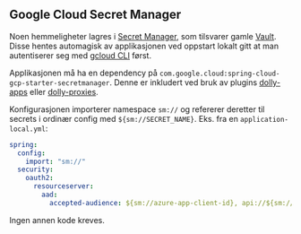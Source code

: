 ## Google Cloud Secret Manager

Noen hemmeligheter lagres i [Secret Manager](https://console.cloud.google.com/security/secret-manager?project=dolly-dev-ff83), som tilsvarer gamle [Vault](https://vault.adeo.no/). Disse hentes automagisk av applikasjonen ved oppstart lokalt gitt at man autentiserer seg med [gcloud CLI](https://cloud.google.com/cli?hl=en) først.

Applikasjonen må ha en dependency på `com.google.cloud:spring-cloud-gcp-starter-secretmanager`. Denne er inkludert ved bruk av plugins [dolly-apps](../plugins/java/src/main/groovy/dolly-apps.gradle) eller [dolly-proxies](../plugins/java/src/main/groovy/dolly-proxies.gradle).

Konfigurasjonen importerer namespace `sm://` og refererer deretter til secrets i ordinær config med `${sm://SECRET_NAME}`. Eks. fra en `application-local.yml`:
```yaml
spring:
  config:
    import: "sm://"
  security:
    oauth2:
      resourceserver:
        aad:
          accepted-audience: ${sm://azure-app-client-id}, api://${sm://azure-app-client-id}
```
Ingen annen kode kreves.